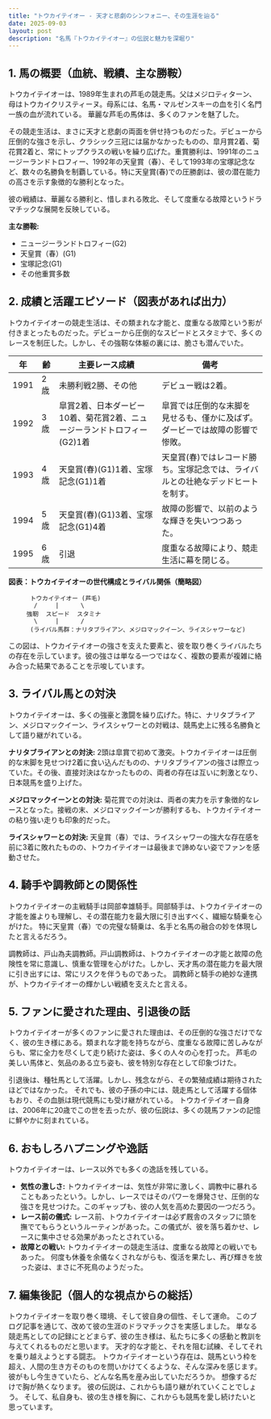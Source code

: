 ```yaml
---
title: "トウカイテイオー - 天才と悲劇のシンフォニー、その生涯を辿る"
date: 2025-09-03
layout: post
description: "名馬『トウカイテイオー』の伝説と魅力を深堀り"
---
```


## 1. 馬の概要（血統、戦績、主な勝鞍）

トウカイテイオーは、1989年生まれの芦毛の競走馬。父はメジロティターン、母はトウカイクリスティーヌ。母系には、名馬・マルゼンスキーの血を引く名門一族の血が流れている。  華麗な芦毛の馬体は、多くのファンを魅了した。

その競走生活は、まさに天才と悲劇の両面を併せ持つものだった。デビューから圧倒的な強さを示し、クラシック三冠には届かなかったものの、皐月賞2着、菊花賞2着と、常にトップクラスの戦いを繰り広げた。重賞勝利は、1991年のニュージーランドトロフィー、1992年の天皇賞（春）、そして1993年の宝塚記念など、数々の名勝負を制覇している。特に天皇賞(春)での圧勝劇は、彼の潜在能力の高さを示す象徴的な勝利となった。

彼の戦績は、華麗なる勝利と、惜しまれる敗北、そして度重なる故障というドラマチックな展開を反映している。

**主な勝鞍:**

* ニュージーランドトロフィー(G2)
* 天皇賞（春）(G1)
* 宝塚記念(G1)
* その他重賞多数


## 2. 成績と活躍エピソード（図表があれば出力）

トウカイテイオーの競走生活は、その類まれな才能と、度重なる故障という影が付きまとったものだった。デビューから圧倒的なスピードとスタミナで、多くのレースを制圧した。しかし、その強靭な体躯の裏には、脆さも潜んでいた。

| 年 | 齢 | 主要レース成績 | 備考 |
|---|---|---|---|
| 1991 | 2歳 |  未勝利戦2勝、その他 |  デビュー戦は2着。 |
| 1992 | 3歳 | 皐賞2着、日本ダービー10着、菊花賞2着、ニュージーランドトロフィー(G2)1着 | 皐賞では圧倒的な末脚を見せるも、僅かに及ばず。ダービーでは故障の影響で惨敗。 |
| 1993 | 4歳 | 天皇賞(春)(G1)1着、宝塚記念(G1)1着 | 天皇賞(春)ではレコード勝ち。宝塚記念では、ライバルとの壮絶なデッドヒートを制す。 |
| 1994 | 5歳 |  天皇賞(春)(G1)3着、宝塚記念(G1)4着 | 故障の影響で、以前のような輝きを失いつつあった。 |
| 1995 | 6歳 |  引退 |  度重なる故障により、競走生活に幕を閉じる。 |


**図表：トウカイテイオーの世代構成とライバル関係（簡略図）**

```
      トウカイテイオー (芦毛)
       /     |      \
     強靭  スピード  スタミナ
       \     |      /
      (ライバル馬群：ナリタブライアン、メジロマックイーン、ライスシャワーなど)
```

この図は、トウカイテイオーの強さを支えた要素と、彼を取り巻くライバルたちの存在を示しています。彼の強さは単なる一つではなく、複数の要素が複雑に絡み合った結果であることを示唆しています。


## 3. ライバル馬との対決

トウカイテイオーは、多くの強豪と激闘を繰り広げた。特に、ナリタブライアン、メジロマックイーン、ライスシャワーとの対戦は、競馬史上に残る名勝負として語り継がれている。

**ナリタブライアンとの対決:**  2頭は皐賞で初めて激突。トウカイテイオーは圧倒的な末脚を見せつけ2着に食い込んだものの、ナリタブライアンの強さは際立っていた。その後、直接対決はなかったものの、両者の存在は互いに刺激となり、日本競馬を盛り上げた。

**メジロマックイーンとの対決:**  菊花賞での対決は、両者の実力を示す象徴的なレースとなった。接戦の末、メジロマックイーンが勝利するも、トウカイテイオーの粘り強い走りも印象的だった。

**ライスシャワーとの対決:** 天皇賞（春）では、ライスシャワーの強大な存在感を前に3着に敗れたものの、トウカイテイオーは最後まで諦めない姿でファンを感動させた。


## 4. 騎手や調教師との関係性

トウカイテイオーの主戦騎手は岡部幸雄騎手。岡部騎手は、トウカイテイオーの才能を誰よりも理解し、その潜在能力を最大限に引き出すべく、繊細な騎乗を心がけた。  特に天皇賞（春）での完璧な騎乗は、名手と名馬の融合の妙を体現したと言えるだろう。

調教師は、戸山為夫調教師。戸山調教師は、トウカイテイオーの才能と故障の危険性を常に意識し、慎重な管理を心がけた。しかし、天才馬の潜在能力を最大限に引き出すには、常にリスクを伴うものであった。  調教師と騎手の絶妙な連携が、トウカイテイオーの輝かしい戦績を支えたと言える。


## 5. ファンに愛された理由、引退後の話

トウカイテイオーが多くのファンに愛された理由は、その圧倒的な強さだけでなく、彼の生き様にある。類まれな才能を持ちながら、度重なる故障に苦しみながらも、常に全力を尽くして走り続けた姿は、多くの人々の心を打った。  芦毛の美しい馬体と、気品のある立ち姿も、彼を特別な存在として印象づけた。

引退後は、種牡馬として活躍。しかし、残念ながら、その繁殖成績は期待されたほどではなかった。  それでも、彼の子孫の中には、競走馬として活躍する個体もおり、その血脈は現代競馬にも受け継がれている。  トウカイテイオー自身は、2006年に20歳でこの世を去ったが、彼の伝説は、多くの競馬ファンの記憶に鮮やかに刻まれている。


## 6. おもしろハプニングや逸話

トウカイテイオーは、レース以外でも多くの逸話を残している。

* **気性の激しさ:**  トウカイテイオーは、気性が非常に激しく、調教中に暴れることもあったという。しかし、レースではそのパワーを爆発させ、圧倒的な強さを見せつけた。このギャップも、彼の人気を高めた要因の一つだろう。
* **レース前の儀式:**  レース前、トウカイテイオーは必ず厩舎のスタッフに頭を撫でてもらうというルーティンがあった。この儀式が、彼を落ち着かせ、レースに集中させる効果があったとされている。
* **故障との戦い:**  トウカイテイオーの競走生活は、度重なる故障との戦いでもあった。  何度も休養を余儀なくされながらも、復活を果たし、再び輝きを放った姿は、まさに不死鳥のようだった。


## 7. 編集後記（個人的な視点からの総括）

トウカイテイオーを取り巻く環境、そして彼自身の個性、そして運命。  このブログ記事を通じて、改めて彼の生涯のドラマチックさを実感しました。  単なる競走馬としての記録にとどまらず、彼の生き様は、私たちに多くの感動と教訓を与えてくれるものだと思います。  天才的な才能と、それを阻む試練、そしてそれを乗り越えようとする闘志。  トウカイテイオーという存在は、競馬という枠を超え、人間の生き方そのものを問いかけてくるような、そんな深みを感じます。  彼がもし今生きていたら、どんな名馬を産み出していただろうか。  想像するだけで胸が熱くなります。  彼の伝説は、これからも語り継がれていくことでしょう。  そして、私自身も、彼の生き様を胸に、これからも競馬を愛し続けたいと思っています。
